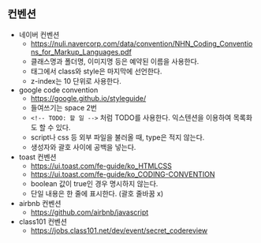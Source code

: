 ## 컨벤션
 - 네이버 컨벤션
    - https://nuli.navercorp.com/data/convention/NHN_Coding_Conventions_for_Markup_Languages.pdf
    - 클래스명과 폴더명, 이미지명 등은 예약된 이름을 사용한다.
    - 태그에서 class와 style은 마지막에 선언한다.
    - z-index는 10 단위로 사용한다.
 - google code convention
    - https://google.github.io/styleguide/
    - 들여쓰기는 space 2번
    - `<!-- TODO: 할 일 -->` 처럼 TODO를 사용한다. 익스텐션을 이용하여 목록화도 할 수 있다.
    - script나 css 등 외부 파일을 불러올 때, type은 적지 않는다.
    - 생성자와 괄호 사이에 공백을 넣는다.
 - toast 컨벤션
    - https://ui.toast.com/fe-guide/ko_HTMLCSS
    - https://ui.toast.com/fe-guide/ko_CODING-CONVENTION
    - boolean 값이 true인 경우 명시하지 않는다.
    - 단일 내용은 한 줄에 표시한다. (괄호 줄바꿈 x)
 - airbnb 컨벤션
    - https://github.com/airbnb/javascript
 - class101 컨벤션
    - https://jobs.class101.net/dev/event/secret_codereview
